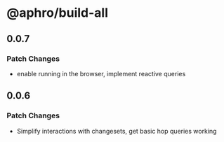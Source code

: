 # @aphro/build-all

## 0.0.7

### Patch Changes

- enable running in the browser, implement reactive queries

## 0.0.6

### Patch Changes

- Simplify interactions with changesets, get basic hop queries working
